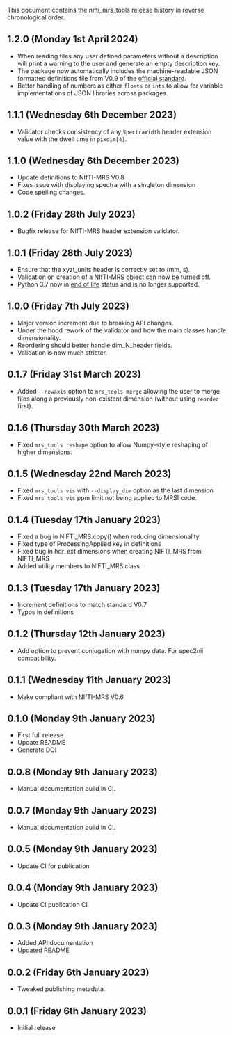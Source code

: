 This document contains the nifti_mrs_tools release history in reverse chronological order.

1.2.0 (Monday 1st April 2024)
-----------------------------
- When reading files any user defined parameters without a description will print a warning to the user and generate an empty description key.
- The package now automatically includes the machine-readable JSON formatted definitions file from V0.9 of the [official standard](https://github.com/wtclarke/mrs_nifti_standard).
- Better handling of numbers as either `floats` or `ints` to allow for variable implementations of JSON libraries across packages.

1.1.1 (Wednesday 6th December 2023)
-----------------------------------
- Validator checks consistency of any `SpectraWidth` header extension value with the dwell time in `pixdim[4]`.

1.1.0 (Wednesday 6th December 2023)
-----------------------------------
- Update definitions to NIfTI-MRS V0.8
- Fixes issue with displaying spectra with a singleton dimension
- Code spelling changes.

1.0.2 (Friday 28th July 2023)
-----------------------------
- Bugfix release for NIfTI-MRS header extension validator.

1.0.1 (Friday 28th July 2023)
-----------------------------
- Ensure that the xyzt_units header is correctly set to (mm, s).
- Validation on creation of a NIfTI-MRS object can now be turned off.
- Python 3.7 now in [end of life](https://devguide.python.org/versions/) status and is no longer supported.

1.0.0 (Friday 7th July 2023)
----------------------------
- Major version increment due to breaking API changes.
- Under the hood rework of the validator and how the main classes handle dimensionality.
- Reordering should better handle dim_N_header fields.
- Validation is now much stricter.

0.1.7 (Friday 31st March 2023)
--------------------------------
- Added `--newaxis` option to `mrs_tools merge` allowing the user to merge files along a previously non-existent dimension (without using `reorder` first).

0.1.6 (Thursday 30th March 2023)
--------------------------------
- Fixed `mrs_tools reshape` option to allow Numpy-style reshaping of higher dimensions.

0.1.5 (Wednesday 22nd March 2023)
---------------------------------
- Fixed `mrs_tools vis` with `--display_dim` option as the last dimension
- Fixed `mrs_tools vis` ppm limit not being applied to MRSI code.

0.1.4 (Tuesday 17th January 2023)
---------------------------------
- Fixed a bug in NIFTI_MRS.copy() when reducing dimensionality
- Fixed type of ProcessingApplied key in definitions
- Fixed bug in hdr_ext dimensions when creating NIFTI_MRS from NIFTI_MRS
- Added utility members to NIFTI_MRS class

0.1.3 (Tuesday 17th January 2023)
---------------------------------
- Increment definitions to match standard V0.7
- Typos in definitions

0.1.2 (Thursday 12th January 2023)
----------------------------------
- Add option to prevent conjugation with numpy data. For spec2nii compatibility.

0.1.1 (Wednesday 11th January 2023)
-----------------------------------
- Make compliant with NIfTI-MRS V0.6

0.1.0 (Monday 9th January 2023)
-------------------------------
- First full release
- Update README
- Generate DOI

0.0.8 (Monday 9th January 2023)
-------------------------------
- Manual documentation build in CI. 

0.0.7 (Monday 9th January 2023)
-------------------------------
- Manual documentation build in CI. 

0.0.5 (Monday 9th January 2023)
-------------------------------
- Update CI for publication 

0.0.4 (Monday 9th January 2023)
-------------------------------
- Update CI publication CI

0.0.3 (Monday 9th January 2023)
-------------------------------
- Added API documentation
- Updated README

0.0.2 (Friday 6th January 2023)
-------------------------------
- Tweaked publishing metadata.

0.0.1 (Friday 6th January 2023)
-------------------------------
- Initial release